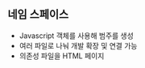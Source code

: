 ## 네임 스페이스

- Javascript 객체를 사용해 범주를 생성
- 여러 파일로 나눠 개발 확장 및 연결 가능
- 의존성 파일을 HTML 페이지 <script> 요소를 사용해 웹 애플리케이션 코드를 구성

```javascript
//컴파일 전
// 네임스페이스 Dom 정의
namespace Dom {

  // 외부에서 접근 불가
  const document = window.document;

  // 외부에서 접근 가능하도록 export
  export function el(selector:string, context:HTMLElement|Document = document) {
    return context.querySelector(selector);
  }

  // 외부에서 접근 가능하도록 export
  export function els(selector:string, context:HTMLElement|Document = document) {
    return context.querySelectorAll(selector);
  }

  // export 하지 않은 네임스페이스 내부에 정의된 함수는 외부에서 접근 불가
  function each(list:any[], callback:(item:any, index:number, list:any[])=>void): void {
    list.forEach(callback);
  }

}

// [오류]
// [ts] 'el' 이름을 찾을 수 없습니다.
// any
console.log(el('body')); // 오류

// [오류]
// [ts] 'typeof Dom' 형식에 'each' 속성이 없습니다.
// any
Dom.each([1, 4, 9], (item, index) => console.log(index, item));

// 네임스페이스 Dom을 통해서만 정의된 el()에 접근 사용 가능합니다.
console.log(Dom.el('body')); // <body>

// 컴파일 후

// 네임스페이스 Dom 정의
var Dom;
(function (Dom) {
  // 외부에서 접근 불가
  var document = window.document;
  // 외부에서 접근 가능하도록 export
  function el(selector, context) {
    if (context === void 0) { context = document; }
    return context.querySelector(selector);
  }
  Dom.el = el;
  // 외부에서 접근 가능하도록 export
  function els(selector, context) {
    if (context === void 0) { context = document; }
    return context.querySelectorAll(selector);
  }
  Dom.els = els;
  // export 하지 않은 네임스페이스 내부에 정의된 함수는 외부에서 접근 불가
  function each(list, callback) {
    list.forEach(callback);
  }
})(Dom || (Dom = {}));
```

## 네임 스페이스 멀티 파일

### 1. 컴파일된 파일 로드

```javascript
// Dom/events.ts
namespace Dom {

  export let version:string = '0.0.2';

  export function on(
    el         : Element|Document,
    type       : string,
    handler    : (e:Event)=>void,
    is_capture : boolean = false
  ):void {
    el.addEventListener(type, handler, is_capture);
  }

  export function off(
    el         : Element|Document,
    type       : string,
    handler    : (e:Event)=>void,
    is_capture : boolean = false
  ):void {
    el.removeEventListener(type, handler, is_capture);
  }

}

// Dom/selector.ts
namespace Dom {

  const document = window.document;

  export function el(
    selector:string,
    context:Element|Document = document
  ): Element {
    return context.querySelector(selector);
  }

  export function els(
    selector:string,
    context:Element|Document = document
  ): NodeList {
    return context.querySelectorAll(selector);
  }

}

// app.ts

// Dom/selector.ts의 Dom 사용
let body = Dom.el('body');

// Dom/events.ts의 Dom 사용
Dom.on(body, 'click', function(e) {
  this.classList.toggle('clicked');
});

// html
<head>
  <style> body { min-height: 100vh; } </style>

  <!-- 네임스페이스 파일 로드 -->
  <script src="./Dom/selectors.js">
  <script src="./Dom/events.js">

  <!-- 앱 파일 로드 async -->
  <script async defer src="./app.js">

</head>

```

app.ts보다 네임스페이스 Dom의 파일들이 먼저 호출되면 정상 작동한다.
하지만, 나눠진 파일 개수가 많아질수록 서버에 요청하는 횟수가 증가하여 성능에 악영향을 미친다.

### 2. 파일 번들링

Dom 디렉토리 내부에 있는 네임스페이스 파일들을 병합한 후, dist 디렉토리 안에 Dom.js를 생성한다.

```bash
# tsc --outFile <생성할 파일.js> [<namespace 파일 1>, <namespace 파일 1>, ...]
$ tsc --outFile dist/Dom.js Dom/selector.ts Dom/events.ts
or
$ tsc --outFile dist/Dom.js Dom/*
```

### 3. 임포트 활용

임포트하여 한꺼번에 번들링.

```javascript
//app.ts
/// <reference path="./Dom/selectors.ts" />
/// <reference path="./Dom/events.ts" />

let body = Dom.el("body");

Dom.on(body, "click", function (e) {
  this.classList.toggle("clicked");
});
```

tsc 명령을 사용해 app.ts 파일을 번들링하여 dist/app.js로 내보낸다.

```bash
$ tsc app.ts --outFile dist/app.js
```

## 네임스페이스 중첩

네임스페이스 내부에 네임스페이스를 선언할 수 있고, 공개(export)할 수도 있음.

```javascript
// Dom.ts
namespace Dom {

  // 중첩된 Events 네임스페이스
  export namespace Events {
    export function on(
      el         : Element|Document,
      type       : string,
      handler    : (e:Event)=>void,
      is_capture : boolean = false
    ):void {
      el.addEventListener(type, handler, is_capture);
    }

    export function off(
      el         : Element|Document,
      type       : string,
      handler    : (e:Event)=>void,
      is_capture : boolean = false
    ):void {
      el.removeEventListener(type, handler, is_capture);
    }
  }

}
```

### 중첩된 네임스페이스 별칭

중첩된 네임스페이스에 접근하기 위해 코드가 길어진다면 별칭(Alias)를 만들어 사용할 수 있다.
`import` 키워드를 사용

```javascript
/// <reference path="./Dom.ts" />

// Dom.Events 네임스페이스를 import 하여 Events 변수에 참조
import Events = Dom.Events;

let body = Dom.el('body');

Events.on(body, 'click', function(e) {
  this.classList.toggle('clicked');
});
```

## 모듈

- 모듈 상단에 의존성을 선언
- 모듈을 활용하기 위해선 모듈 로더, 번들러가 필요하다.
- 대규모 애플리케이션을 개발할 경우 장기적으로 모듈성, 유지관리 이점이 있다.
- Node.js 애플리케이션 개발의 기본 방식, 코드 구조화를 위한 방법
- ES6부터 모듈 지원
- 파일 자체 범위 내에서 실행된다.(모듈 내 선언된 변수, 함수, 클래스 등을 명시적으로 내보내지 않는 이상 모듈 외부에서 접근할 수 없음.)

### export(모듈 내보내기)

변수, 함수, 클래스 앞에 export 키워드를 붙이면 내보낸다.

```javascript
// Dom/events.ts
export function on(
  el: Element | Document,
  type: string,
  handler: (e: Event) => void,
  is_capture: boolean = false
): void {
  el.addEventListener(type, handler, is_capture);
}

export function off(
  el: Element | Document,
  type: string,
  handler: (e: Event) => void,
  is_capture: boolean = false
): void {
  el.removeEventListener(type, handler, is_capture);
}
```

### import(모듈 불러오기)

외부 모듈을 불러와 사용할 때 import 구문을 사용한다.
비구조화 할당을 사용할 수 있다.

```javascript
// app.ts
import { on, off } from "./Dom/events";

on(document, "click", (e) => (document.body.style.background = "#912f03"));
```

### default 모듈 내보내기

default를 사용해 모듈 내에서 내보낼 것을 묶어 기본으로 내보낼 수 있다.

```javascript
// Dom/selectors.ts
function el(
  selector: string,
  context: HTMLElement | Document = document
): HTMLElement {
  return context.querySelector(selector);
}

function els(
  selector: string,
  context: HTMLElement | Document = document
): NodeList {
  return context.querySelectorAll(selector);
}

export default { el, els };
```

### default 모듈 불러오기

default로 내보내진 모듈은 import 구문에서 참조할 모듈 이름(변수 명)으로 설정할 수 있다.

```javascript
// app.ts
import Dom from "./Dom/selectors"; // 변수 명 설정
import { on, off } from "./Dom/events"; // 비구조화 할당

on(document, "click", (e) => (Dom.el("body").style.background = "#912f03"));
```

## 모듈 번들링

ES6 모듈을 모든 브라우저에서 지원하지 않아 정상 작동하지 않음.
모듈 번들러로 개발 단에서 모듈을 묶어 하나의 파일로 만들어냄.
